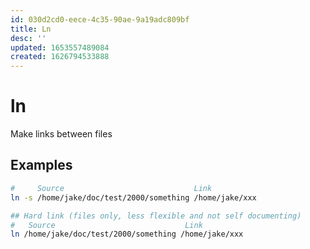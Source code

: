 ```yaml
---
id: 030d2cd0-eece-4c35-90ae-9a19adc809bf
title: Ln
desc: ''
updated: 1653557489084
created: 1626794533888
---
```


# ln
Make links between files

## Examples
```bash
#     Source                             Link
ln -s /home/jake/doc/test/2000/something /home/jake/xxx

## Hard link (files only, less flexible and not self documenting)
#   Source                             Link
ln /home/jake/doc/test/2000/something /home/jake/xxx
```
